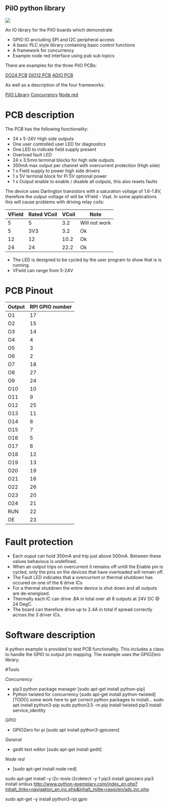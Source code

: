 ## PiIO python library

![](https://github.com/lawsonkeith/PiIO/raw/master/images/PhiSide.PNG)

An IO library for the PiIO boards which demonstrate

* GPIO IO ancluding SPI and I2C peripheral access
* A basic PLC style library containing basic control functions
* A framework for concurrency
* Example node red interface using pub sub topics

There are examples for the three PiIO PCBs:

[DO24 PCB](./Docs/Readme_DO24.md)
[DIO12 PCB](./Docs/Readme_DIO12.md)
[ADIO PCB](./Docs/Readme_ADIO.md)

As well as a description of the four frameworks:

[PiIO Library](./Docs/Readme_PiIO.md)
[Concurrency](./Docs/Readme_Concurrency.md)
[Node red](./Docs/Readme_NodeRed.md)


# PCB description
The PCB has the following functionality:

* 24 x 5-24V High side outputs
* One user controlled user LED for diagnostics
* One LED to indicate field supply present
* Overload fault LED
* 24 x 3.5mm terminal blocks for high side outputs
* 350mA max output per channel with overcurrent protection (High side)
* 1 x Field supply to power high side drivers
* 1 x 5V terminal block for Pi 5V optional power
* 1 x Output enable to enable / disable all outputs, this also resets faults

The device uses Darlington transistors with a saturation voltage of 1.6-1.8V, therefore the output voltage of will be VField - Vsat.
In some applications this will cause problems with driving  relay coils:

VField | Rated VCoil | VCoil | Note
------- | ------ | ------- | -----
5 | 5 | 3.2 | Will not work
5 | 3V3 | 3.2 | Ok
12 | 12 | 10.2 | Ok
24 | 24 | 22.2 | Ok


* The LED is designed to be cycled by the user program to show that is is running.
* VField can range from 5-24V

# PCB Pinout

Output | RPI GPIO number
---- | ----
O1 | 17
O2 | 15
O3 | 14
O4 | 4
O5 | 3
O6 | 2
O7 | 18
O8 | 27
O9 | 24
O10 | 10
O11 | 9
O12 | 25
O13 | 11
O14 | 8
O15 | 7
O16 | 5
O17 | 6
O18 | 12
O19 | 13
O20 | 19
O21 | 16
O22 | 26
O23 | 20
O24 | 21
RUN | 22
OE | 23


# Fault protection

* Each ouput can hold 350mA and trip just above 500mA.  Between these values behavious is undefined.
* When an output trips on overcurrent it remains off untill the Enable pin is cycled, only the pins on the devices that have overloaded will remain off.
* The Fault LED indicates that a overcurrent or thermal shutdown has occured on one of the 8 drive ICs
* For a thermal shutdown the entire device is shut down and all outputs are de-energised.
* Thermally each IC can drive .8A in total over all 8 outputs at 24V DC @ 24 DegC.  
* The board can therefore  drive up to 2.4A in total if spread correctly across the 3 driver ICs.


# Software description

A python example is provided to test PCB functionality.  This includes a class to handle the GPIO to output pin mapping.
The example uses the GPIOZero library.


#Tools

_Concurrency_
* pip3 python package manager [sudo apt-get install python-pip]
* Python twisted for concurrency [sudo apt-get install python-twisted]
 [TODO] 
 some work here to get correct python packages to install...
 sudo apt install python3-pip
 sudo python3.5 -m pip install twisted
 pip3 install service_identity


_GPIO_
* GPIOZero for pi [sudo apt install python3-gpiozero]

_General_
* gedit text editor  [sudo apt-get install gedit]

_Node red_
* [sudo apt-get install node-red]

sudo apt-get install -y i2c-tools
i2cdetect -y 1
pip3 install gpiozero
pip3 install smbus
http://www.python-exemplary.com/index_en.php?inhalt_links=navigation_en.inc.php&inhalt_mitte=raspi/en/adc.inc.php

sudo apt-get -y install python3-rpi.gpio
